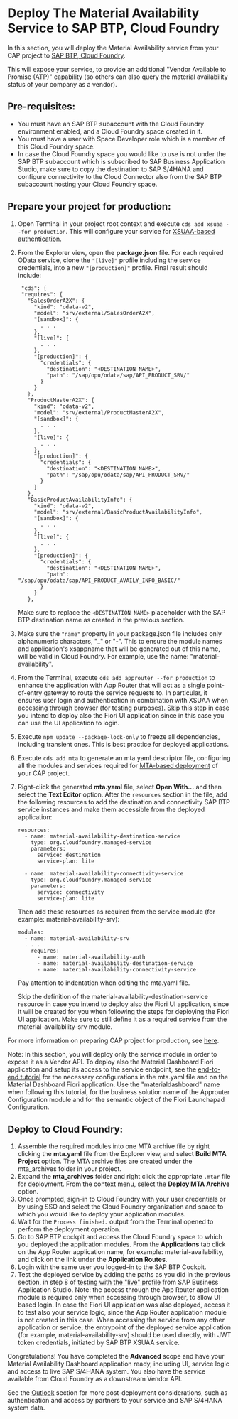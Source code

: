 # Deploy The Material Availability Service to SAP BTP, Cloud Foundry
In this section, you will deploy the Material Availability service from your CAP project to [SAP BTP, Cloud Foundry](https://help.sap.com/docs/btp/sap-business-technology-platform/cloud-foundry-environment). 

This will expose your service, to provide an additional "Vendor Available to Promise (ATP)" capability (so others can also query the material availability status of your company as a vendor).

## Pre-requisites:
- You must have an SAP BTP subaccount with the Cloud Foundry environment enabled, and a Cloud Foundry space created in it.
- You must have a user with Space Developer role which is a member of this Cloud Foundry space.
- In case the Cloud Foundry space you would like to use is not under the SAP BTP subaccount which is subscribed to SAP Business Application Studio, make sure to copy the destination to SAP S/4HANA and configure connectivity to the Cloud Connector also from the SAP BTP subaccount hosting your Cloud Foundry space. 

## Prepare your project for production:
1. Open Terminal in your project root context and execute `cds add xsuaa --for production`. This will configure your service for [XSUAA-based authentication](https://discovery-center.cloud.sap/serviceCatalog/authorization-and-trust-management-service?region=all).

2. From the Explorer view, open the **package.json** file. For each required OData service, clone the `"[live]"` profile including the service credentials, into a new `"[production]"` profile.
   Final result should include:
   ```
    "cds": {
    "requires": {
      "SalesOrderA2X": {
        "kind": "odata-v2",
        "model": "srv/external/SalesOrderA2X",
        "[sandbox]": {
          . . .
        },
        "[live]": {
          . . .
        },
        "[production]": {
          "credentials": {
            "destination": "<DESTINATION NAME>",
            "path": "/sap/opu/odata/sap/API_PRODUCT_SRV/"
          }
        }
      },
      "ProductMasterA2X": {
        "kind": "odata-v2",
        "model": "srv/external/ProductMasterA2X",
        "[sandbox]": {
          . . .
        },
        "[live]": {
          . . .
        },
        "[production]": {
          "credentials": {
            "destination": "<DESTINATION NAME>",
            "path": "/sap/opu/odata/sap/API_PRODUCT_SRV/"
          }
        }
      },
      "BasicProductAvailabilityInfo": {
        "kind": "odata-v2",
        "model": "srv/external/BasicProductAvailabilityInfo",
        "[sandbox]": {
          . . .
        },
        "[live]": {
          . . .
        },
        "[production]": {
          "credentials": {
            "destination": "<DESTINATION NAME>",
            "path": "/sap/opu/odata/sap/API_PRODUCT_AVAILY_INFO_BASIC/"
          }
        }
      },
   ```
   Make sure to replace the `<DESTINATION NAME>` placeholder with the SAP BTP destination name as created in the previous section.

3. Make sure the `"name"` property in your package.json file includes only alphanumeric characters, "_" or "-". This to ensure the module names and application's xsappname that will be generated out of this name, will be valid in Cloud Foundry. For example, use the name: "material-availability".

4. From the Terminal, execute `cds add approuter --for production` to enhance the application with App Router that will act as a single point-of-entry gateway to route the service requests to. In particular, it ensures user login and authentication in combination with XSUAA when accessing through browser (for testing purposes). Skip this step in case you intend to deploy also the Fiori UI application since in this case you can use the UI application to login.

5. Execute `npm update --package-lock-only` to freeze all dependencies, including transient ones. This is best practice for deployed applications.

6. Execute `cds add mta` to generate an mta.yaml descriptor file, configuring all the modules and services required for [MTA-based deployment](https://help.sap.com/docs/BTP/65de2977205c403bbc107264b8eccf4b/d04fc0e2ad894545aebfd7126384307c.html) of your CAP project.

7. Right-click the generated **mta.yaml** file, select **Open With...** and then select the **Text Editor** option. After the `resources` section in the file, add the following resources to add the destination and connectivity SAP BTP service instances and make them accessible from the deployed application: 
   ```
   resources:
     - name: material-availability-destination-service
       type: org.cloudfoundry.managed-service
       parameters:
         service: destination
         service-plan: lite
         
     - name: material-availability-connectivity-service
       type: org.cloudfoundry.managed-service
       parameters:
         service: connectivity
         service-plan: lite
   ```
   Then add these resources as required from the service module (for example: material-availability-srv):
   ```
   modules:
     - name: material-availability-srv
     . . .
       requires:
         - name: material-availability-auth
         - name: material-availability-destination-service
         - name: material-availability-connectivity-service
   ```
   Pay attention to indentation when editing the mta.yaml file.

   Skip the definition of the material-availability-destination-service resource in case you intend to deploy also the Fiori UI application, since it will be created for you when following the steps for deploying the Fiori UI application. Make sure to still define it as a required service from the material-availability-srv module.



For more information on preparing CAP project for production, see [here](https://cap.cloud.sap/docs/guides/deployment/to-cf#prepare-for-production).

Note: In this section, you will deploy only the service module in order to expose it as a Vendor API. 
To deploy also the Material Dashboard Fiori application and setup its access to the service endpoint, see the [end-to-end tutorial](https://developers.sap.com/tutorials/deploy-to-cf.html) for the necessary configurations in the mta.yaml file and on the Material Dashboard Fiori application. Use the "materialdashboard" name when following this tutorial, for the business solution name of the Approuter Configuration module and for the semantic object of the Fiori Launchapad Configuration.


## Deploy to Cloud Foundry:
1. Assemble the required modules into one MTA archive file by right clicking the **mta.yaml** file from the Explorer view, and select **Build MTA Project** option. The MTA archive files are created under the mta_archives folder in your project.
2. Expand the **mta_archives** folder and right click the appropriate `.mtar` file for deployment. From the context menu, select the **Deploy MTA Archive** option.
3. Once prompted, sign-in to Cloud Foundry with your user credentials or by using SSO and select the Cloud Foundry organization and space to which you would like to deploy your application modules.
4. Wait for the `Process finished.` output from the Terminal opened to perform the deployment operation.
5. Go to SAP BTP cockpit and access the Cloud Foundry space to which you deployed the application modules. From the **Applications** tab click on the App Router application name, for example: material-availability, and click on the link under the **Application Routes**.
6. Login with the same user you logged-in to the SAP BTP Cockpit.
7. Test the deployed service by adding the paths as you did in the previous section, in step 8 of [testing with the "live" profile](../../3-basic/1-create-service#test-the-service-from-sap-business-application-studio) from SAP Business Application Studio.
   Note: the access through the App Router application module is required only when accessing through browser, to allow UI-based login. In case the Fiori UI application was also deployed, access it to test also your service logic, since the App Router application module is not created in this case. When accessing the service from any other application or service, the entrypoint of the deployed service application (for example, material-availability-srv) should be used directly, with JWT token credentials, initiated by SAP BTP XSUAA service.

Congratulations! You have completed the **Advanced** scope and have your Material Availability Dashboard application ready, including UI, service logic and access to live SAP S/4HANA system. You also have the service available from Cloud Foundry as a downstream Vendor API. 

See the [Outlook](../../5-outlook/README.md) section for more post-deployment considerations, such as authentication and access by partners to your service and SAP S/4HANA system data. 
